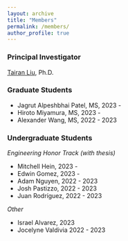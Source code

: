 ```yaml
---
layout: archive
title: "Members"
permalink: /members/
author_profile: true
---
```


### Principal Investigator

[Tairan Liu](https://liutairan.github.io), Ph.D.

### Graduate Students

* Jagrut Alpeshbhai Patel, MS, 2023 -
* Hiroto Miyamura, MS, 2023 - 
* Alexander Wang, MS, 2022 - 2023

### Undergraduate Students

*Engineering Honor Track (with thesis)*

* Mitchell Hein, 2023 -
* Edwin Gomez, 2023 -
* Adam Nguyen, 2022 - 2023
* Josh Pastizzo, 2022 - 2023
* Juan Rodríguez, 2022 - 2023

*Other*
* Israel Alvarez, 2023
* Jocelyne Valdivia 2022 - 2023
